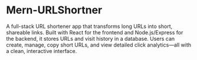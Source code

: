 # Mern-URLShortner
A full-stack URL shortener app that transforms long URLs into short, shareable links. Built with React for the frontend and Node.js/Express for the backend, it stores URLs and visit history in a database. Users can create, manage, copy short URLs, and view detailed click analytics—all with a clean, interactive interface.
